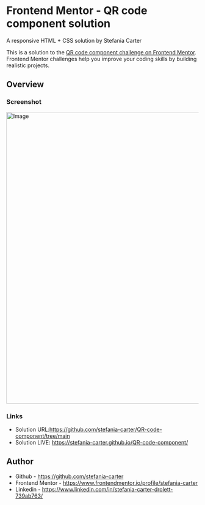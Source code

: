 # Frontend Mentor - QR code component solution

A responsive HTML + CSS solution by Stefania Carter

This is a solution to the [QR code component challenge on Frontend Mentor](https://www.frontendmentor.io/challenges/qr-code-component-iux_sIO_H). Frontend Mentor challenges help you improve your coding skills by building realistic projects. 

## Overview

### Screenshot

<img width="1303" height="764" alt="Image" src="https://github.com/user-attachments/assets/1a965060-b2b3-48ac-a0b3-93418d07d602" />


### Links

- Solution URL:https://github.com/stefania-carter/QR-code-component/tree/main
- Solution LIVE: https://stefania-carter.github.io/QR-code-component/

## Author

- Github - https://github.com/stefania-carter
- Frontend Mentor - https://www.frontendmentor.io/profile/stefania-carter
- Linkedin - https://www.linkedin.com/in/stefania-carter-drolett-739ab763/

